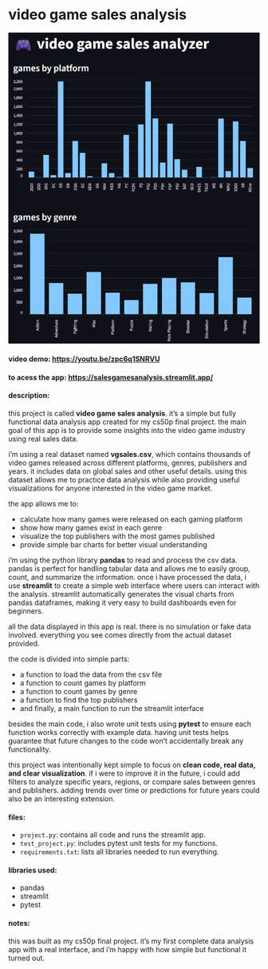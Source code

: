 # video game sales analysis

![screenshot](videogame_analyse.png)

#### video demo: https://youtu.be/zpc6q1SNRVU

#### to acess the app: https://salesgamesanalysis.streamlit.app/

#### description:

this project is called **video game sales analysis**. it’s a simple but fully functional data analysis app created for my cs50p final project. the main goal of this app is to provide some insights into the video game industry using real sales data.

i’m using a real dataset named **vgsales.csv**, which contains thousands of video games released across different platforms, genres, publishers and years. it includes data on global sales and other useful details. using this dataset allows me to practice data analysis while also providing useful visualizations for anyone interested in the video game market.

the app allows me to:

- calculate how many games were released on each gaming platform
- show how many games exist in each genre
- visualize the top publishers with the most games published
- provide simple bar charts for better visual understanding

i’m using the python library **pandas** to read and process the csv data. pandas is perfect for handling tabular data and allows me to easily group, count, and summarize the information. once i have processed the data, i use **streamlit** to create a simple web interface where users can interact with the analysis. streamlit automatically generates the visual charts from pandas dataframes, making it very easy to build dashboards even for beginners.

all the data displayed in this app is real. there is no simulation or fake data involved. everything you see comes directly from the actual dataset provided.

the code is divided into simple parts:

- a function to load the data from the csv file
- a function to count games by platform
- a function to count games by genre
- a function to find the top publishers
- and finally, a main function to run the streamlit interface

besides the main code, i also wrote unit tests using **pytest** to ensure each function works correctly with example data. having unit tests helps guarantee that future changes to the code won’t accidentally break any functionality.

this project was intentionally kept simple to focus on **clean code, real data, and clear visualization**. if i were to improve it in the future, i could add filters to analyze specific years, regions, or compare sales between genres and publishers. adding trends over time or predictions for future years could also be an interesting extension.

#### files:

- `project.py`: contains all code and runs the streamlit app.
- `test_project.py`: includes pytest unit tests for my functions.
- `requirements.txt`: lists all libraries needed to run everything.

#### libraries used:

- pandas
- streamlit
- pytest

#### notes:

this was built as my cs50p final project. it’s my first complete data analysis app with a real interface, and i’m happy with how simple but functional it turned out.
